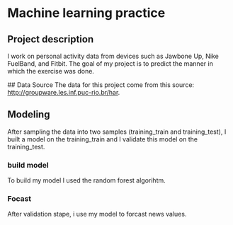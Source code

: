 # Machine learning practice

## Project description
I work on personal activity data from devices such as Jawbone Up, Nike FuelBand, and Fitbit.
The goal of my project is to predict the manner in which the exercise was done.

## Data Source
The data for this project come from this source: http://groupware.les.inf.puc-rio.br/har.

## Modeling
After sampling the data into two samples (training_train and training_test), I built a model on the training_train and I validate this model on the training_test.
### build model
To build my model I used the random forest algorihtm.
### Focast
After validation stape, i use my model to forcast news values.

